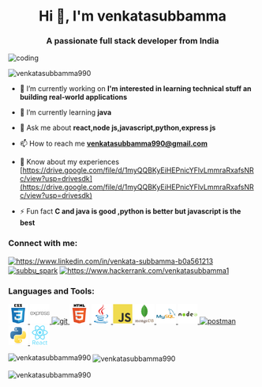 <h1 align="center">Hi 👋, I'm venkatasubbamma</h1>
<h3 align="center">A passionate full stack developer from India</h3>
<img src="https://mir-s3-cdn-cf.behance.net/project_modules/disp/601014116770475.6068beff4640a.gif" alt="coding" allign="right" width="400px">

<p align="left"> <img src="https://komarev.com/ghpvc/?username=venkatasubbamma990&label=Profile%20views&color=0e75b6&style=flat" alt="venkatasubbamma990" /> </p>

- 🔭 I’m currently working on **I'm interested in learning technical stuff an building real-world applications**

- 🌱 I’m currently learning **java**

- 💬 Ask me about **react,node js,javascript,python,express js**

- 📫 How to reach me **venkatasubbamma990@gmail.com**

- 📄 Know about my experiences [https://drive.google.com/file/d/1myQQBKyEiHEPnicYFlvLmmraRxafsNRc/view?usp=drivesdk](https://drive.google.com/file/d/1myQQBKyEiHEPnicYFlvLmmraRxafsNRc/view?usp=drivesdk)

- ⚡ Fun fact **C and java is good ,python is better but javascript is the best**

<h3 align="left">Connect with me:</h3>
<p align="left">
<a href="https://linkedin.com/in/https://www.linkedin.com/in/venkata-subbamma-b0a561213" target="blank"><img align="center" src="https://raw.githubusercontent.com/rahuldkjain/github-profile-readme-generator/master/src/images/icons/Social/linked-in-alt.svg" alt="https://www.linkedin.com/in/venkata-subbamma-b0a561213" height="30" width="40" /></a>
<a href="https://instagram.com/subbu_spark" target="blank"><img align="center" src="https://raw.githubusercontent.com/rahuldkjain/github-profile-readme-generator/master/src/images/icons/Social/instagram.svg" alt="subbu_spark" height="30" width="40" /></a>
<a href="https://www.hackerrank.com/https://www.hackerrank.com/venkatasubbamma1" target="blank"><img align="center" src="https://raw.githubusercontent.com/rahuldkjain/github-profile-readme-generator/master/src/images/icons/Social/hackerrank.svg" alt="https://www.hackerrank.com/venkatasubbamma1" height="30" width="40" /></a>
</p>

<h3 align="left">Languages and Tools:</h3>
<p align="left"> <a href="https://www.w3schools.com/css/" target="_blank" rel="noreferrer"> <img src="https://raw.githubusercontent.com/devicons/devicon/master/icons/css3/css3-original-wordmark.svg" alt="css3" width="40" height="40"/> </a> <a href="https://expressjs.com" target="_blank" rel="noreferrer"> <img src="https://raw.githubusercontent.com/devicons/devicon/master/icons/express/express-original-wordmark.svg" alt="express" width="40" height="40"/> </a> <a href="https://git-scm.com/" target="_blank" rel="noreferrer"> <img src="https://www.vectorlogo.zone/logos/git-scm/git-scm-icon.svg" alt="git" width="40" height="40"/> </a> <a href="https://www.w3.org/html/" target="_blank" rel="noreferrer"> <img src="https://raw.githubusercontent.com/devicons/devicon/master/icons/html5/html5-original-wordmark.svg" alt="html5" width="40" height="40"/> </a> <a href="https://www.java.com" target="_blank" rel="noreferrer"> <img src="https://raw.githubusercontent.com/devicons/devicon/master/icons/java/java-original.svg" alt="java" width="40" height="40"/> </a> <a href="https://developer.mozilla.org/en-US/docs/Web/JavaScript" target="_blank" rel="noreferrer"> <img src="https://raw.githubusercontent.com/devicons/devicon/master/icons/javascript/javascript-original.svg" alt="javascript" width="40" height="40"/> </a> <a href="https://www.mongodb.com/" target="_blank" rel="noreferrer"> <img src="https://raw.githubusercontent.com/devicons/devicon/master/icons/mongodb/mongodb-original-wordmark.svg" alt="mongodb" width="40" height="40"/> </a> <a href="https://www.mysql.com/" target="_blank" rel="noreferrer"> <img src="https://raw.githubusercontent.com/devicons/devicon/master/icons/mysql/mysql-original-wordmark.svg" alt="mysql" width="40" height="40"/> </a> <a href="https://nodejs.org" target="_blank" rel="noreferrer"> <img src="https://raw.githubusercontent.com/devicons/devicon/master/icons/nodejs/nodejs-original-wordmark.svg" alt="nodejs" width="40" height="40"/> </a> <a href="https://postman.com" target="_blank" rel="noreferrer"> <img src="https://www.vectorlogo.zone/logos/getpostman/getpostman-icon.svg" alt="postman" width="40" height="40"/> </a> <a href="https://www.python.org" target="_blank" rel="noreferrer"> <img src="https://raw.githubusercontent.com/devicons/devicon/master/icons/python/python-original.svg" alt="python" width="40" height="40"/> </a> <a href="https://reactjs.org/" target="_blank" rel="noreferrer"> <img src="https://raw.githubusercontent.com/devicons/devicon/master/icons/react/react-original-wordmark.svg" alt="react" width="40" height="40"/> </a> </p>

<p><img align="left" src="https://github-readme-stats.vercel.app/api/top-langs?username=venkatasubbamma990&show_icons=true&locale=en&layout=compact" alt="venkatasubbamma990" /></p>

<p>&nbsp;<img align="center" src="https://github-readme-stats.vercel.app/api?username=venkatasubbamma990&show_icons=true&locale=en" alt="venkatasubbamma990" /></p>

<p><img align="center" src="https://github-readme-streak-stats.herokuapp.com/?user=venkatasubbamma990&" alt="venkatasubbamma990" /></p>


